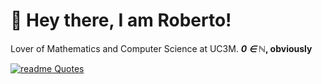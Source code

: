 # 🌟 Hey there, I am Roberto!

Lover of Mathematics and Computer Science at UC3M.  **_0 ∈  ℕ_, obviously**

[![readme Quotes](https://quotes-github-readme.vercel.app/api?quote=You+may+win+because+you+have+an+excess+of+brute+force%2C+but+you+will+not+convince%2C+because+to+convince%2C+one+must+persuade.&author=Miguel+de+Unamuno&type=horizontal)](https://github.com/piyushsuthar/github-readme-quotes)

<!--
**rhogas/rhogas** is a ✨ _special_ ✨ repository because its `README.md` (this file) appears on your GitHub profile.

Here are some ideas to get you started:

- 🔭 I’m currently working on ...
- 🌱 I’m currently learning ...
- 👯 I’m looking to collaborate on ...
- 🤔 I’m looking for help with ...
- 💬 Ask me about ...
- 📫 How to reach me: ...
- 😄 Pronouns: ...
- ⚡ Fun fact: ...
-->
